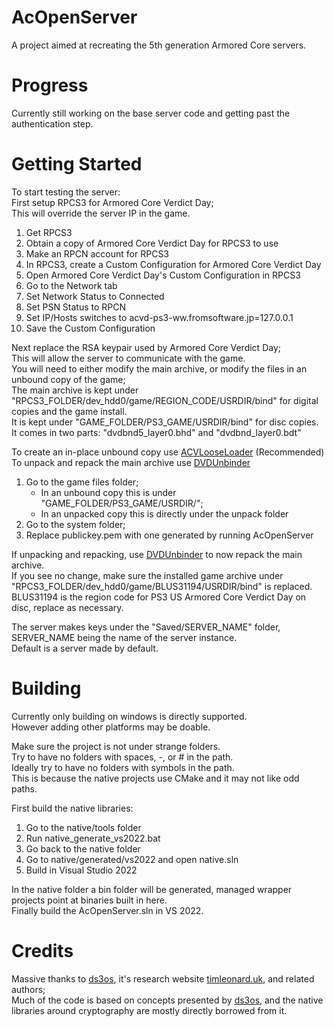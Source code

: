 # AcOpenServer
A project aimed at recreating the 5th generation Armored Core servers.  

# Progress
Currently still working on the base server code and getting past the authentication step.

# Getting Started
To start testing the server:  
First setup RPCS3 for Armored Core Verdict Day;  
This will override the server IP in the game.  
1. Get RPCS3  
2. Obtain a copy of Armored Core Verdict Day for RPCS3 to use  
3. Make an RPCN account for RPCS3  
4. In RPCS3, create a Custom Configuration for Armored Core Verdict Day  
5. Open Armored Core Verdict Day's Custom Configuration in RPCS3  
6. Go to the Network tab  
7. Set Network Status to Connected  
8. Set PSN Status to RPCN  
9. Set IP/Hosts switches to acvd-ps3-ww.fromsoftware.jp=127.0.0.1  
10. Save the Custom Configuration  

Next replace the RSA keypair used by Armored Core Verdict Day;  
This will allow the server to communicate with the game.  
You will need to either modify the main archive, or modify the files in an unbound copy of the game;  
The main archive is kept under "RPCS3_FOLDER/dev_hdd0/game/REGION_CODE/USRDIR/bind" for digital copies and the game install.  
It is kept under "GAME_FOLDER/PS3_GAME/USRDIR/bind" for disc copies.  
It comes in two parts: "dvdbnd5_layer0.bhd" and "dvdbnd_layer0.bdt"  

To create an in-place unbound copy use [ACVLooseLoader](https://github.com/WarpZephyr/ACVLooseLoader/releases) (Recommended)  
To unpack and repack the main archive use [DVDUnbinder](https://github.com/WarpZephyr/DVDUnbinder/releases)  

1. Go to the game files folder;  
      - In an unbound copy this is under "GAME_FOLDER/PS3_GAME/USRDIR/";  
	  - In an unpacked copy this is directly under the unpack folder  
2. Go to the system folder;  
3. Replace publickey.pem with one generated by running AcOpenServer  

If unpacking and repacking, use [DVDUnbinder](https://github.com/WarpZephyr/DVDUnbinder/releases) to now repack the main archive.  
If you see no change, make sure the installed game archive under "RPCS3_FOLDER/dev_hdd0/game/BLUS31194/USRDIR/bind" is replaced.  
BLUS31194 is the region code for PS3 US Armored Core Verdict Day on disc, replace as necessary.  

The server makes keys under the "Saved/SERVER_NAME" folder,  
SERVER_NAME being the name of the server instance.  
Default is a server made by default.  

# Building
Currently only building on windows is directly supported.  
However adding other platforms may be doable.  

Make sure the project is not under strange folders.  
Try to have no folders with spaces, -, or # in the path.  
Ideally try to have no folders with symbols in the path.  
This is because the native projects use CMake and it may not like odd paths.  

First build the native libraries:  
1. Go to the native/tools folder  
2. Run native_generate_vs2022.bat  
3. Go back to the native folder  
4. Go to native/generated/vs2022 and open native.sln  
5. Build in Visual Studio 2022  

In the native folder a bin folder will be generated, managed wrapper projects point at binaries built in here.  
Finally build the AcOpenServer.sln in VS 2022.

# Credits
Massive thanks to [ds3os](https://github.com/TLeonardUK/ds3os), it's research website [timleonard.uk](https://timleonard.uk), and related authors;  
Much of the code is based on concepts presented by [ds3os](https://github.com/TLeonardUK/ds3os), and the native libraries around cryptography are mostly directly borrowed from it.